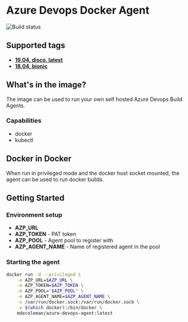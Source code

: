 # Azure Devops Docker Agent

![Build status](https://mdec.visualstudio.com/azure-devops-docker-agent/_apis/build/status/mdecoleman.azure-devops-docker-agent)

## Supported tags

* **[19.04, disco, latest](./bionic/Dockerfile)**
* **[18.04, bionic](./bionic/Dockerfile)**

## What's in the image?
The image can be used to run your own self hosted Azure Devops Build Agents.

### Capabilities
* docker
* kubectl

## Docker in Docker

When run in privileged mode and the docker host socket mounted, the agent can be used to run docker builds.

## Getting Started

### Environment setup
* **AZP_URL**
* **AZP_TOKEN** - PAT token
* **AZP_POOL** - Agent pool to register with
* **AZP_AGENT_NAME** - Name of registered agent in the pool

### Starting the agent

``` bash
docker run -d --privileged \
    -e AZP_URL=$AZP_URL \
    -e AZP_TOKEN=$AZP_TOKEN \
    -e AZP_POOL="$AZP_POOL" \
    -e AZP_AGENT_NAME=$AZP_AGENT_NAME \
    -v /var/run/docker.sock:/var/run/docker.sock \
    -v $(which docker):/bin/docker \
    mdecoleman/azure-devops-agent:latest
```